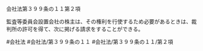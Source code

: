 会社法第３９９条の１１第２項

監査等委員会設置会社の株主は、その権利を行使するため必要があるときは、裁判所の許可を得て、次に掲げる請求をすることができる。

#会社法
#会社法/第３９９条の１１
#会社法/第３９９条の１１/第２項
